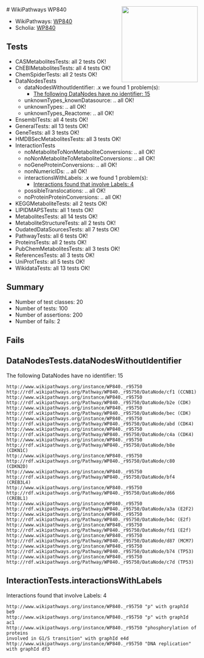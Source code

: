 <img style="float: right; width: 200px" src="https://upload.wikimedia.org/wikipedia/commons/thumb/8/83/Wplogo_with_text_500.png/640px-Wplogo_with_text_500.png" />
# WikiPathways WP840

* WikiPathways: [WP840](https://new.wikipathways.org/pathways/WP840)
* Scholia: [WP840](https://scholia.toolforge.org/wikipathways/WP840)
## Tests
* CASMetabolitesTests: all 2 tests OK!
* ChEBIMetabolitesTests: all 4 tests OK!
* ChemSpiderTests: all 2 tests OK!
* DataNodesTests
    * dataNodesWithoutIdentifier: .x we found 1 problem(s):
        * [The following DataNodes have no identifier: 15](#8792c495)
    * unknownTypes_knownDatasource: .. all OK!
    * unknownTypes: .. all OK!
    * unknownTypes_Reactome: .. all OK!
* EnsemblTests: all 4 tests OK!
* GeneralTests: all 13 tests OK!
* GeneTests: all 3 tests OK!
* HMDBSecMetabolitesTests: all 3 tests OK!
* InteractionTests
    * noMetaboliteToNonMetaboliteConversions: .. all OK!
    * noNonMetaboliteToMetaboliteConversions: .. all OK!
    * noGeneProteinConversions: .. all OK!
    * nonNumericIDs: .. all OK!
    * interactionsWithLabels: .x we found 1 problem(s):
        * [Interactions found that involve Labels: 4](#630d267b)
    * possibleTranslocations: .. all OK!
    * noProteinProteinConversions: .. all OK!
* KEGGMetaboliteTests: all 2 tests OK!
* LIPIDMAPSTests: all 1 tests OK!
* MetabolitesTests: all 14 tests OK!
* MetaboliteStructureTests: all 2 tests OK!
* OudatedDataSourcesTests: all 7 tests OK!
* PathwayTests: all 6 tests OK!
* ProteinsTests: all 2 tests OK!
* PubChemMetabolitesTests: all 3 tests OK!
* ReferencesTests: all 3 tests OK!
* UniProtTests: all 5 tests OK!
* WikidataTests: all 13 tests OK!


## Summary

* Number of test classes: 20
* Number of tests: 100
* Number of assertions: 200
* Number of fails: 2

## Fails

<a name="8792c495" />

## DataNodesTests.dataNodesWithoutIdentifier

The following DataNodes have no identifier: 15
```
http://www.wikipathways.org/instance/WP840._r95750 http://rdf.wikipathways.org/Pathway/WP840._r95750/DataNode/cf1 (CCNB1)
http://www.wikipathways.org/instance/WP840._r95750 http://rdf.wikipathways.org/Pathway/WP840._r95750/DataNode/b2e (CDK)
http://www.wikipathways.org/instance/WP840._r95750 http://rdf.wikipathways.org/Pathway/WP840._r95750/DataNode/bec (CDK)
http://www.wikipathways.org/instance/WP840._r95750 http://rdf.wikipathways.org/Pathway/WP840._r95750/DataNode/abd (CDK4)
http://www.wikipathways.org/instance/WP840._r95750 http://rdf.wikipathways.org/Pathway/WP840._r95750/DataNode/c4a (CDK4)
http://www.wikipathways.org/instance/WP840._r95750 http://rdf.wikipathways.org/Pathway/WP840._r95750/DataNode/b8e (CDKN1C)
http://www.wikipathways.org/instance/WP840._r95750 http://rdf.wikipathways.org/Pathway/WP840._r95750/DataNode/c80 (CDKN2D)
http://www.wikipathways.org/instance/WP840._r95750 http://rdf.wikipathways.org/Pathway/WP840._r95750/DataNode/bf4 (CREB3L4)
http://www.wikipathways.org/instance/WP840._r95750 http://rdf.wikipathways.org/Pathway/WP840._r95750/DataNode/d66 (CREBL1)
http://www.wikipathways.org/instance/WP840._r95750 http://rdf.wikipathways.org/Pathway/WP840._r95750/DataNode/a3a (E2F2)
http://www.wikipathways.org/instance/WP840._r95750 http://rdf.wikipathways.org/Pathway/WP840._r95750/DataNode/b4c (E2f)
http://www.wikipathways.org/instance/WP840._r95750 http://rdf.wikipathways.org/Pathway/WP840._r95750/DataNode/fd1 (E2f)
http://www.wikipathways.org/instance/WP840._r95750 http://rdf.wikipathways.org/Pathway/WP840._r95750/DataNode/d87 (MCM7)
http://www.wikipathways.org/instance/WP840._r95750 http://rdf.wikipathways.org/Pathway/WP840._r95750/DataNode/b74 (TP53)
http://www.wikipathways.org/instance/WP840._r95750 http://rdf.wikipathways.org/Pathway/WP840._r95750/DataNode/c7d (TP53)
```

<a name="630d267b" />

## InteractionTests.interactionsWithLabels

Interactions found that involve Labels: 4
```
http://www.wikipathways.org/instance/WP840._r95750 "p" with graphId be9
http://www.wikipathways.org/instance/WP840._r95750 "p" with graphId ac1
http://www.wikipathways.org/instance/WP840._r95750 "phosphorylation of proteins
involved in G1/S transition" with graphId e4d
http://www.wikipathways.org/instance/WP840._r95750 "DNA replication" with graphId df3
```

